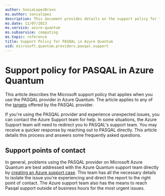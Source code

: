 ```yaml
---
author: SoniaLopezBravo
ms.author: sonialopez
description: This document provides details on the support policy for the PASQAL provider in Azure Quantum.
ms.date: 11/07/2023
ms.service: azure-quantum
ms.subservice: computing
ms.topic: reference
title: Support Policy for PASQAL in Azure Quantum
uid: microsoft.quantum.providers.pasqal.support
---
```


# Support policy for PASQAL in Azure Quantum

This article describes the Microsoft support policy that applies when you use the PASQAL provider in Azure Quantum. The article applies to any of the [targets](xref:microsoft.quantum.providers.pasqal) offered by the PASQAL provider.

If you're using the PASQAL provider and experience unexpected issues, you can contact the Azure Support team for help. In some situations, the Azure Support team will need to redirect you to PASQAL's support team. You may receive a quicker response by reaching out to PASQAL directly. This article details this process and answers some frequently asked questions.

## Support points of contact

In general, problems using the PASQAL provider on Microsoft Azure Quantum are best addressed with the Azure Quantum support team directly by [creating an Azure support case](/azure/azure-portal/supportability/how-to-create-azure-support-request). This team has all the necessary details to isolate the issue you're experiencing and direct the report to the right point of contact. The Azure support team also has the means to reach Pasqal support outside of business hours for the most urgent issues.

<!--  OPTIONAL SECTIONS WILL DEPEND ON THE PROVIDER'S POLICIES. SEE OTHER PROVIDER SUPPORT TOPICS FOR EXAMPLES>


